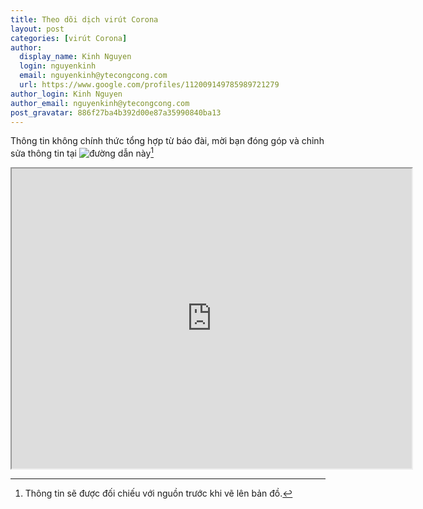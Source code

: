 ```yaml
---
title: Theo dõi dịch virút Corona 
layout: post
categories: [virút Corona]
author:
  display_name: Kinh Nguyen
  login: nguyenkinh
  email: nguyenkinh@ytecongcong.com
  url: https://www.google.com/profiles/112009149785989721279
author_login: Kinh Nguyen
author_email: nguyenkinh@ytecongcong.com
post_gravatar: 886f27ba4b392d00e87a35990840ba13
---
```


Thông tin không chính thức tổng hợp từ báo đài, mời bạn đóng góp và chỉnh sửa thông tin tại ![đường dẫn này](https://docs.google.com/spreadsheets/d/1U9Sj2-hY3wEI61dErKW0Io7cX8m7W7t56dIec4Xlep4/edit?usp=sharing)[^1]

<iframe src="https://www.google.com/maps/d/u/0/embed?mid=1le-1pYQtk9szUgYKMUI8W5pl1E5ob6Cs" width="640" height="480"></iframe>

[^1]: Thông tin sẽ được đối chiếu với nguồn trước khi vẽ lên bản đồ.